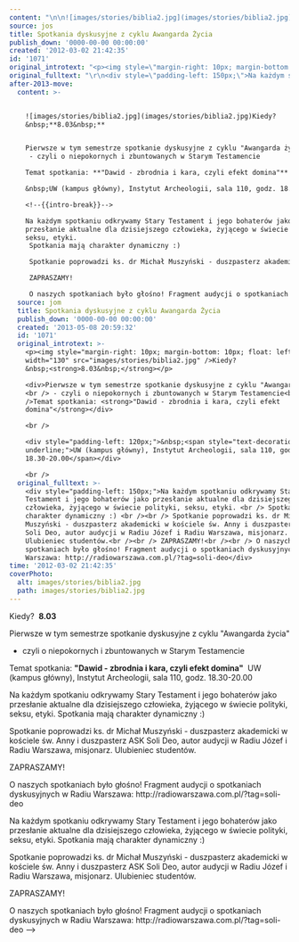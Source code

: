```yaml
---
content: "\n\n![images/stories/biblia2.jpg](images/stories/biblia2.jpg)Kiedy? &nbsp;**8.03&nbsp;**\n\nPierwsze w tym semestrze spotkanie dyskusyjne z cyklu \"Awangarda życia\" \n - czyli o niepokornych i zbuntowanych w Starym Testamencie\n\nTemat spotkania: **\"Dawid - zbrodnia i kara, czyli efekt domina\"**\n&nbsp;UW (kampus główny), Instytut Archeologii, sala 110, godz. 18.30-20.00\n<!--{{intro-break}}-->\nNa każdym spotkaniu odkrywamy Stary Testament i jego bohaterów jako przesłanie aktualne dla dzisiejszego człowieka, żyjącego w świecie polityki, seksu, etyki. \n Spotkania mają charakter dynamiczny :) \n\n Spotkanie poprowadzi ks. dr Michał Muszyński - duszpasterz akademicki w kościele św. Anny i duszpasterz ASK Soli Deo, autor audycji w Radiu Józef i Radiu Warszawa, misjonarz. Ulubieniec studentów.\n\n ZAPRASZAMY!\n\n O naszych spotkaniach było głośno! Fragment audycji o spotkaniach dyskusyjnych w Radiu Warszawa: http://​radiowarszawa.com.pl/​?tag=soli-deo\n\n<!--CONTENT FROM OLD SERVER (jos before 2013): \n\n![images/stories/biblia2.jpg](images/stories/biblia2.jpg)Kiedy? &nbsp;**8.03&nbsp;**\n\r\nPierwsze w tym semestrze spotkanie dyskusyjne z cyklu \"Awangarda życia\" \n - czyli o niepokornych i zbuntowanych w Starym Testamencie\n\nTemat spotkania: **\"Dawid - zbrodnia i kara, czyli efekt domina\"**\r\n\n\r\n&nbsp;UW (kampus główny), Instytut Archeologii, sala 110, godz. 18.30-20.00\r\n\n \r\n\n<!--{{intro-break}}-->\n\r\nNa każdym spotkaniu odkrywamy Stary Testament i jego bohaterów jako przesłanie aktualne dla dzisiejszego człowieka, żyjącego w świecie polityki, seksu, etyki. \n Spotkania mają charakter dynamiczny :) \n\n Spotkanie poprowadzi ks. dr Michał Muszyński - duszpasterz akademicki w kościele św. Anny i duszpasterz ASK Soli Deo, autor audycji w Radiu Józef i Radiu Warszawa, misjonarz. Ulubieniec studentów.\n\n ZAPRASZAMY!\n\n O naszych spotkaniach było głośno! Fragment audycji o spotkaniach dyskusyjnych w Radiu Warszawa: http://​radiowarszawa.com.pl/​?tag=soli-deo\n-->"
source: jos
title: Spotkania dyskusyjne z cyklu Awangarda Życia
publish_down: '0000-00-00 00:00:00'
created: '2012-03-02 21:42:35'
id: '1071'
original_introtext: "<p><img style=\"margin-right: 10px; margin-bottom: 10px; float: left;\" width=\"130\" src=\"images/stories/biblia2.jpg\" />Kiedy? &nbsp;<strong>8.03&nbsp;</strong></p>\r\n<div>Pierwsze w tym semestrze spotkanie dyskusyjne z cyklu \"Awangarda życia\" <br /> - czyli o niepokornych i zbuntowanych w Starym Testamencie<br /><br />Temat spotkania: <strong>\"Dawid - zbrodnia i kara, czyli efekt domina\"</strong></div>\r\n<br />\r\n<div style=\"padding-left: 120px;\">&nbsp;<span style=\"text-decoration: underline;\">UW (kampus główny), Instytut Archeologii, sala 110, godz. 18.30-20.00</span></div>\r\n<br /> \r\n"
original_fulltext: "\r\n<div style=\"padding-left: 150px;\">Na każdym spotkaniu odkrywamy Stary Testament i jego bohaterów jako przesłanie aktualne dla dzisiejszego człowieka, żyjącego w świecie polityki, seksu, etyki. <br /> Spotkania mają charakter dynamiczny :) <br /><br /> Spotkanie poprowadzi ks. dr Michał Muszyński - duszpasterz akademicki w kościele św. Anny i duszpasterz ASK Soli Deo, autor audycji w Radiu Józef i Radiu Warszawa, misjonarz. Ulubieniec studentów.<br /><br /> ZAPRASZAMY!<br /><br /> O naszych spotkaniach było głośno! Fragment audycji o spotkaniach dyskusyjnych w Radiu Warszawa: http://​radiowarszawa.com.pl/​?tag=soli-deo</div>"
after-2013-move:
  content: >-


    ![images/stories/biblia2.jpg](images/stories/biblia2.jpg)Kiedy?
    &nbsp;**8.03&nbsp;**


    Pierwsze w tym semestrze spotkanie dyskusyjne z cyklu "Awangarda życia" 
     - czyli o niepokornych i zbuntowanych w Starym Testamencie

    Temat spotkania: **"Dawid - zbrodnia i kara, czyli efekt domina"**

    &nbsp;UW (kampus główny), Instytut Archeologii, sala 110, godz. 18.30-20.00

    <!--{{intro-break}}-->

    Na każdym spotkaniu odkrywamy Stary Testament i jego bohaterów jako
    przesłanie aktualne dla dzisiejszego człowieka, żyjącego w świecie polityki,
    seksu, etyki. 
     Spotkania mają charakter dynamiczny :) 

     Spotkanie poprowadzi ks. dr Michał Muszyński - duszpasterz akademicki w kościele św. Anny i duszpasterz ASK Soli Deo, autor audycji w Radiu Józef i Radiu Warszawa, misjonarz. Ulubieniec studentów.

     ZAPRASZAMY!

     O naszych spotkaniach było głośno! Fragment audycji o spotkaniach dyskusyjnych w Radiu Warszawa: http://​radiowarszawa.com.pl/​?tag=soli-deo
  source: jom
  title: Spotkania dyskusyjne z cyklu Awangarda Życia
  publish_down: '0000-00-00 00:00:00'
  created: '2013-05-08 20:59:32'
  id: '1071'
  original_introtext: >-
    <p><img style="margin-right: 10px; margin-bottom: 10px; float: left;"
    width="130" src="images/stories/biblia2.jpg" />Kiedy?
    &nbsp;<strong>8.03&nbsp;</strong></p>

    <div>Pierwsze w tym semestrze spotkanie dyskusyjne z cyklu "Awangarda życia"
    <br /> - czyli o niepokornych i zbuntowanych w Starym Testamencie<br /><br
    />Temat spotkania: <strong>"Dawid - zbrodnia i kara, czyli efekt
    domina"</strong></div>

    <br />

    <div style="padding-left: 120px;">&nbsp;<span style="text-decoration:
    underline;">UW (kampus główny), Instytut Archeologii, sala 110, godz.
    18.30-20.00</span></div>

    <br />
  original_fulltext: >-
    <div style="padding-left: 150px;">Na każdym spotkaniu odkrywamy Stary
    Testament i jego bohaterów jako przesłanie aktualne dla dzisiejszego
    człowieka, żyjącego w świecie polityki, seksu, etyki. <br /> Spotkania mają
    charakter dynamiczny :) <br /><br /> Spotkanie poprowadzi ks. dr Michał
    Muszyński - duszpasterz akademicki w kościele św. Anny i duszpasterz ASK
    Soli Deo, autor audycji w Radiu Józef i Radiu Warszawa, misjonarz.
    Ulubieniec studentów.<br /><br /> ZAPRASZAMY!<br /><br /> O naszych
    spotkaniach było głośno! Fragment audycji o spotkaniach dyskusyjnych w Radiu
    Warszawa: http://​radiowarszawa.com.pl/​?tag=soli-deo</div>
time: '2012-03-02 21:42:35'
coverPhoto:
  alt: images/stories/biblia2.jpg
  path: images/stories/biblia2.jpg
---
```

Kiedy? &nbsp;**8.03&nbsp;**

Pierwsze w tym semestrze spotkanie dyskusyjne z cyklu "Awangarda życia" 
 - czyli o niepokornych i zbuntowanych w Starym Testamencie

Temat spotkania: **"Dawid - zbrodnia i kara, czyli efekt domina"**
&nbsp;UW (kampus główny), Instytut Archeologii, sala 110, godz. 18.30-20.00
<!--{{intro-break}}-->
Na każdym spotkaniu odkrywamy Stary Testament i jego bohaterów jako przesłanie aktualne dla dzisiejszego człowieka, żyjącego w świecie polityki, seksu, etyki. 
 Spotkania mają charakter dynamiczny :) 

 Spotkanie poprowadzi ks. dr Michał Muszyński - duszpasterz akademicki w kościele św. Anny i duszpasterz ASK Soli Deo, autor audycji w Radiu Józef i Radiu Warszawa, misjonarz. Ulubieniec studentów.

 ZAPRASZAMY!

 O naszych spotkaniach było głośno! Fragment audycji o spotkaniach dyskusyjnych w Radiu Warszawa: http://​radiowarszawa.com.pl/​?tag=soli-deo

<!--CONTENT FROM OLD SERVER (jos before 2013): 

Kiedy? &nbsp;**8.03&nbsp;**

Pierwsze w tym semestrze spotkanie dyskusyjne z cyklu "Awangarda życia" 
 - czyli o niepokornych i zbuntowanych w Starym Testamencie

Temat spotkania: **"Dawid - zbrodnia i kara, czyli efekt domina"**


&nbsp;UW (kampus główny), Instytut Archeologii, sala 110, godz. 18.30-20.00

 

<!--{{intro-break}}-->

Na każdym spotkaniu odkrywamy Stary Testament i jego bohaterów jako przesłanie aktualne dla dzisiejszego człowieka, żyjącego w świecie polityki, seksu, etyki. 
 Spotkania mają charakter dynamiczny :) 

 Spotkanie poprowadzi ks. dr Michał Muszyński - duszpasterz akademicki w kościele św. Anny i duszpasterz ASK Soli Deo, autor audycji w Radiu Józef i Radiu Warszawa, misjonarz. Ulubieniec studentów.

 ZAPRASZAMY!

 O naszych spotkaniach było głośno! Fragment audycji o spotkaniach dyskusyjnych w Radiu Warszawa: http://​radiowarszawa.com.pl/​?tag=soli-deo
-->

<!--{{json:{"created_date":"2012-03-02 21:42:35","publish_down":"0000-00-00 00:00:00","id":"1071"}}}-->